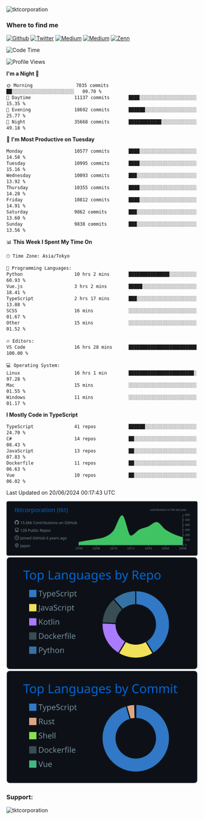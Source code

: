 <p align="left"> <img src="https://komarev.com/ghpvc/?username=tktcorporation&label=Profile%20views&color=0e75b6&style=flat" alt="tktcorporation" /> </p>

<h3>Where to find me</h3>
<p>
<a href="https://github.com/tktcorporation" target="_blank"><img alt="Github" src="https://img.shields.io/badge/GitHub-%2312100E.svg?&style=for-the-badge&logo=Github&logoColor=white" /></a>
<a href="https://twitter.com/tktcorporation" target="_blank"><img alt="Twitter" src="https://img.shields.io/badge/twitter-%231DA1F2.svg?&style=for-the-badge&logo=twitter&logoColor=white" /></a>
<a href="https://www.linkedin.com/in/tktcorporation" target="_blank"><img alt="Medium" src="https://img.shields.io/badge/linkdin-0a66c2.svg?&style=for-the-badge&logo=linkedin&logoColor=white" /></a>
<a href="https://qiita.com/tktcorporation" target="_blank"><img alt="Medium" src="https://img.shields.io/badge/qiita-55C500.svg?&style=for-the-badge&logo=qiita&logoColor=white" /></a>
<a href="https://zenn.dev/tktcorporation" target="_blank"><img alt="Zenn" src="https://img.shields.io/badge/Zenn-3EA8FF.svg?&style=for-the-badge&logo=Zenn&logoColor=white" /></a>
</p>
  
<!--START_SECTION:waka-->
![Code Time](http://img.shields.io/badge/Code%20Time-1%2C579%20hrs%2049%20mins-blue)

![Profile Views](http://img.shields.io/badge/Profile%20Views-0-blue)

**I'm a Night 🦉** 

```text
🌞 Morning                7035 commits        ██░░░░░░░░░░░░░░░░░░░░░░░   09.70 % 
🌆 Daytime                11137 commits       ████░░░░░░░░░░░░░░░░░░░░░   15.35 % 
🌃 Evening                18692 commits       ██████░░░░░░░░░░░░░░░░░░░   25.77 % 
🌙 Night                  35668 commits       ████████████░░░░░░░░░░░░░   49.18 % 
```
📅 **I'm Most Productive on Tuesday** 

```text
Monday                   10577 commits       ████░░░░░░░░░░░░░░░░░░░░░   14.58 % 
Tuesday                  10995 commits       ████░░░░░░░░░░░░░░░░░░░░░   15.16 % 
Wednesday                10093 commits       ███░░░░░░░░░░░░░░░░░░░░░░   13.92 % 
Thursday                 10355 commits       ████░░░░░░░░░░░░░░░░░░░░░   14.28 % 
Friday                   10812 commits       ████░░░░░░░░░░░░░░░░░░░░░   14.91 % 
Saturday                 9862 commits        ███░░░░░░░░░░░░░░░░░░░░░░   13.60 % 
Sunday                   9838 commits        ███░░░░░░░░░░░░░░░░░░░░░░   13.56 % 
```


📊 **This Week I Spent My Time On** 

```text
🕑︎ Time Zone: Asia/Tokyo

💬 Programming Languages: 
Python                   10 hrs 2 mins       ███████████████░░░░░░░░░░   60.93 % 
Vue.js                   3 hrs 2 mins        █████░░░░░░░░░░░░░░░░░░░░   18.41 % 
TypeScript               2 hrs 17 mins       ███░░░░░░░░░░░░░░░░░░░░░░   13.88 % 
SCSS                     16 mins             ░░░░░░░░░░░░░░░░░░░░░░░░░   01.67 % 
Other                    15 mins             ░░░░░░░░░░░░░░░░░░░░░░░░░   01.52 % 

🔥 Editors: 
VS Code                  16 hrs 28 mins      █████████████████████████   100.00 % 

💻 Operating System: 
Linux                    16 hrs 1 min        ████████████████████████░   97.28 % 
Mac                      15 mins             ░░░░░░░░░░░░░░░░░░░░░░░░░   01.55 % 
Windows                  11 mins             ░░░░░░░░░░░░░░░░░░░░░░░░░   01.17 % 
```

**I Mostly Code in TypeScript** 

```text
TypeScript               41 repos            ██████░░░░░░░░░░░░░░░░░░░   24.70 % 
C#                       14 repos            ██░░░░░░░░░░░░░░░░░░░░░░░   08.43 % 
JavaScript               13 repos            ██░░░░░░░░░░░░░░░░░░░░░░░   07.83 % 
Dockerfile               11 repos            ██░░░░░░░░░░░░░░░░░░░░░░░   06.63 % 
Vue                      10 repos            ██░░░░░░░░░░░░░░░░░░░░░░░   06.02 % 
```




 Last Updated on 20/06/2024 00:17:43 UTC
<!--END_SECTION:waka-->

[![](https://raw.githubusercontent.com/tktcorporation/tktcorporation/master/profile-summary-card-output/github_dark/0-profile-details.svg)](https://github.com/vn7n24fzkq/github-profile-summary-cards)
[![](https://raw.githubusercontent.com/tktcorporation/tktcorporation/master/profile-summary-card-output/github_dark/1-repos-per-language.svg)](https://github.com/vn7n24fzkq/github-profile-summary-cards) [![](https://raw.githubusercontent.com/tktcorporation/tktcorporation/master/profile-summary-card-output/github_dark/2-most-commit-language.svg)](https://github.com/vn7n24fzkq/github-profile-summary-cards)

<h3 align="left">Support:</h3>
<p><a href="https://www.buymeacoffee.com/tktcorporation"> <img align="left" src="https://cdn.buymeacoffee.com/buttons/v2/default-yellow.png" height="50" width="210" alt="tktcorporation" /></a></p><br><br>

